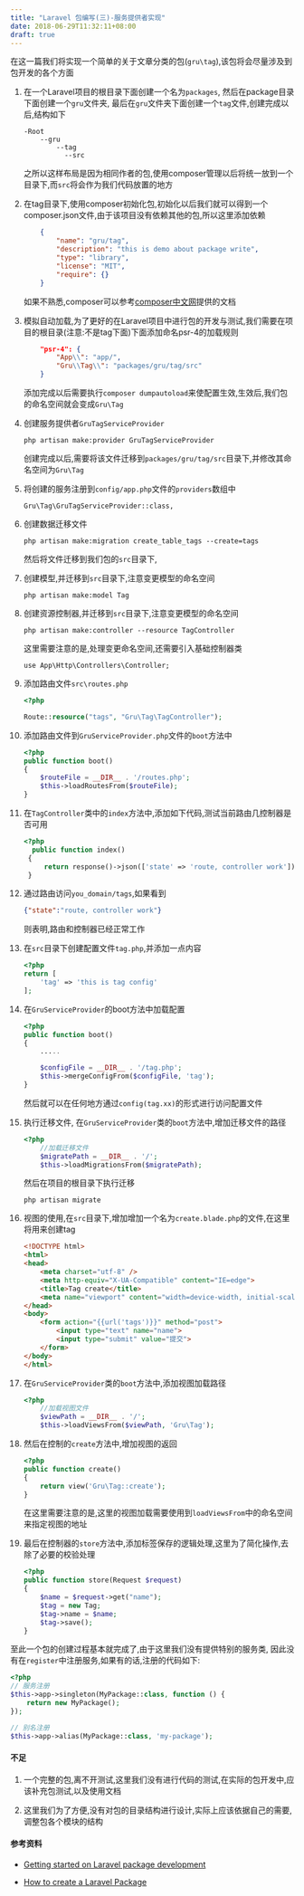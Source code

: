 ```yaml
---
title: "Laravel 包编写(三)-服务提供者实现"
date: 2018-06-29T11:32:11+08:00
draft: true
---
```


在这一篇我们将实现一个简单的关于文章分类的包(`gru\tag`),该包将会尽量涉及到包开发的各个方面

1. 在一个Laravel项目的根目录下面创建一个名为`packages`, 
然后在package目录下面创建一个`gru`文件夹,
最后在`gru`文件夹下面创建一个`tag`文件,创建完成以后,结构如下
    ```
    -Root
        --gru
            --tag
              --src
    ```
    之所以这样布局是因为相同作者的包,使用composer管理以后将统一放到一个目录下,而`src`将会作为我们代码放置的地方


1. 在tag目录下,使用composer初始化包,初始化以后我们就可以得到一个composer.json文件,由于该项目没有依赖其他的包,所以这里添加依赖
    ```json
        {
            "name": "gru/tag",
            "description": "this is demo about package write",
            "type": "library",
            "license": "MIT",
            "require": {}
        }
    ```
    如果不熟悉,composer可以参考[composer中文网](https://www.phpcomposer.com/)提供的文档

1. 模拟自动加载,为了更好的在Laravel项目中进行包的开发与测试,我们需要在项目的根目录(注意:不是tag下面)下面添加命名psr-4的加载规则
    ```json
        "psr-4": {
            "App\\": "app/",
            "Gru\\Tag\\": "packages/gru/tag/src"
        }
    ```
    添加完成以后需要执行`composer dumpautoload`来使配置生效,生效后,我们包的命名空间就会变成`Gru\Tag`

1. 创建服务提供者`GruTagServiceProvider`
    ```
    php artisan make:provider GruTagServiceProvider
    ```
    创建完成以后,需要将该文件迁移到`packages/gru/tag/src`目录下,并修改其命名空间为`Gru\Tag`

1. 将创建的服务注册到`config/app.php`文件的`providers`数组中
    ```
    Gru\Tag\GruTagServiceProvider::class,
    ```

1. 创建数据迁移文件
    ```
    php artisan make:migration create_table_tags --create=tags
    ```
    然后将文件迁移到我们包的`src`目录下,

1. 创建模型,并迁移到`src`目录下,注意变更模型的命名空间
    ```
    php artisan make:model Tag
    ```

1. 创建资源控制器,并迁移到`src`目录下,注意变更模型的命名空间
    ```
    php artisan make:controller --resource TagController
    ```
    这里需要注意的是,处理变更命名空间,还需要引入基础控制器类
    ```
    use App\Http\Controllers\Controller;
    ```

1. 添加路由文件`src\routes.php`
    ```php
    <?php

    Route::resource("tags", "Gru\Tag\TagController");
    ```
1. 添加路由文件到`GruServiceProvider.php`文件的`boot`方法中
    ```php
    <?php
    public function boot()
    {
        $routeFile = __DIR__ . '/routes.php';
        $this->loadRoutesFrom($routeFile);
    }
    ```

1. 在`TagController`类中的`index`方法中,添加如下代码,测试当前路由几控制器是否可用
   ```php
   <?php
     public function index()
    {
        return response()->json(['state' => 'route, controller work']);
    }
   ```

1. 通过路由访问`you_domain/tags`,如果看到
    ```json
    {"state":"route, controller work"}
    ```
    则表明,路由和控制器已经正常工作

1. 在`src`目录下创建配置文件`tag.php`,并添加一点内容
    ```php
    <?php
    return [
        'tag' => 'this is tag config'
    ];
    ```
1. 在`GruServiceProvider`的boot方法中加载配置
    ```php
    <?php
    public function boot()
    {
        .....

        $configFile = __DIR__ . '/tag.php';
        $this->mergeConfigFrom($configFile, 'tag');
    }
    ```
    然后就可以在任何地方通过`config(tag.xx)`的形式进行访问配置文件

1. 执行迁移文件, 在`GruServiceProvider`类的`boot`方法中,增加迁移文件的路径
    ```php
    <?php
        //加载迁移文件
        $migratePath = __DIR__ . '/';
        $this->loadMigrationsFrom($migratePath);
    ```
    然后在项目的根目录下执行迁移
    ```
    php artisan migrate
    ```

1. 视图的使用,在`src`目录下,增加增加一个名为`create.blade.php`的文件,在这里将用来创建tag
    ```html
    <!DOCTYPE html>
    <html>
    <head>
        <meta charset="utf-8" />
        <meta http-equiv="X-UA-Compatible" content="IE=edge">
        <title>Tag create</title>
        <meta name="viewport" content="width=device-width, initial-scale=1">
    </head>
    <body>
        <form action="{{url('tags')}}" method="post">
            <input type="text" name="name">
            <input type="submit" value="提交">
        </form>
    </body>
    </html>
    ```
1. 在`GruServiceProvider`类的`boot`方法中,添加视图加载路径
    ```php
    <?php
        //加载视图文件
        $viewPath = __DIR__ . '/';
        $this->loadViewsFrom($viewPath, 'Gru\Tag');
    ```

1. 然后在控制的`create`方法中,增加视图的返回
    ```php
    <?php
    public function create()
    {
        return view('Gru\Tag::create');
    }
    ```
    在这里需要注意的是,这里的视图加载需要使用到`loadViewsFrom`中的命名空间来指定视图的地址

1. 最后在控制器的`store`方法中,添加标签保存的逻辑处理,这里为了简化操作,去除了必要的校验处理
    ```php
    <?php
    public function store(Request $request)
    {
        $name = $request->get("name");
        $tag = new Tag;
        $tag->name = $name;
        $tag->save();
    }
    ```

至此一个包的创建过程基本就完成了,由于这里我们没有提供特别的服务类,
因此没有在`register`中注册服务,如果有的话,注册的代码如下:

```php
<?php
// 服务注册
$this->app->singleton(MyPackage::class, function () {
    return new MyPackage();
});

// 别名注册
$this->app->alias(MyPackage::class, 'my-package');
```

#### 不足

1. 一个完整的包,离不开测试,这里我们没有进行代码的测试,在实际的包开发中,应该补充包测试,以及使用文档

1. 这里我们为了方便,没有对包的目录结构进行设计,实际上应该依据自己的需要,调整包各个模块的结构







#### 参考资料
- [Getting started on Laravel package development](https://medium.com/@lasselehtinen/getting-started-on-laravel-package-development-a62110c58ba1)

- [How to create a Laravel Package](https://devdojo.com/blog/tutorials/how-to-create-a-laravel-package)
